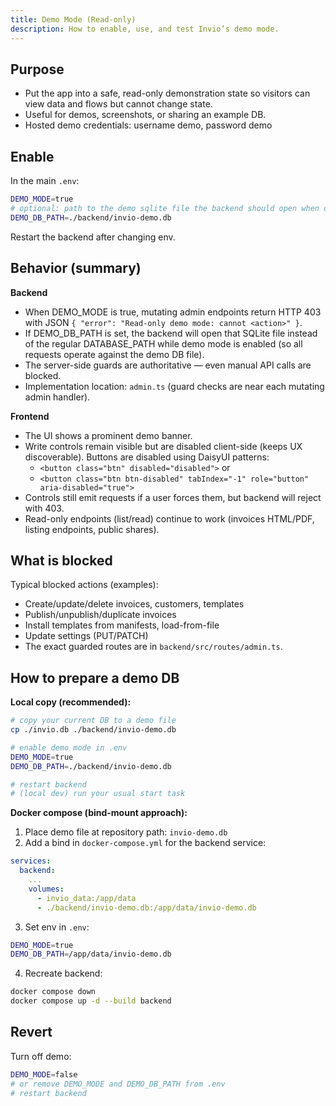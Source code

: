 ```yaml
---
title: Demo Mode (Read-only)
description: How to enable, use, and test Invio’s demo mode.
---
```


## Purpose
- Put the app into a safe, read-only demonstration state so visitors can view data and flows but cannot change state.
- Useful for demos, screenshots, or sharing an example DB.
 - Hosted demo credentials: username demo, password demo

## Enable
In the main `.env`:
```bash
DEMO_MODE=true
# optional: path to the demo sqlite file the backend should open when demo mode is enabled
DEMO_DB_PATH=./backend/invio-demo.db
```
Restart the backend after changing env.

## Behavior (summary)
**Backend**
- When DEMO_MODE is true, mutating admin endpoints return HTTP 403 with JSON `{ "error": "Read-only demo mode: cannot <action>" }`.
- If DEMO_DB_PATH is set, the backend will open that SQLite file instead of the regular DATABASE_PATH while demo mode is enabled (so all requests operate against the demo DB file).
- The server-side guards are authoritative — even manual API calls are blocked.
- Implementation location: `admin.ts` (guard checks are near each mutating admin handler).

**Frontend**
- The UI shows a prominent demo banner.
- Write controls remain visible but are disabled client-side (keeps UX discoverable). Buttons are disabled using DaisyUI patterns:
  - `<button class="btn" disabled="disabled">` or
  - `<button class="btn btn-disabled" tabIndex="-1" role="button" aria-disabled="true">`
- Controls still emit requests if a user forces them, but backend will reject with 403.
- Read-only endpoints (list/read) continue to work (invoices HTML/PDF, listing endpoints, public shares).

## What is blocked
Typical blocked actions (examples):
- Create/update/delete invoices, customers, templates
- Publish/unpublish/duplicate invoices
- Install templates from manifests, load-from-file
- Update settings (PUT/PATCH)
- The exact guarded routes are in `backend/src/routes/admin.ts`.

## How to prepare a demo DB
**Local copy (recommended):**
```bash
# copy your current DB to a demo file
cp ./invio.db ./backend/invio-demo.db

# enable demo mode in .env
DEMO_MODE=true
DEMO_DB_PATH=./backend/invio-demo.db

# restart backend
# (local dev) run your usual start task
```

**Docker compose (bind-mount approach):**
1. Place demo file at repository path: `invio-demo.db`
2. Add a bind in `docker-compose.yml` for the backend service:
```yaml
services:
  backend:
    ...
    volumes:
      - invio_data:/app/data
      - ./backend/invio-demo.db:/app/data/invio-demo.db
```
3. Set env in `.env`:
```bash
DEMO_MODE=true
DEMO_DB_PATH=/app/data/invio-demo.db
```
4. Recreate backend:
```bash
docker compose down
docker compose up -d --build backend
```


## Revert
Turn off demo:
```bash
DEMO_MODE=false
# or remove DEMO_MODE and DEMO_DB_PATH from .env
# restart backend
```